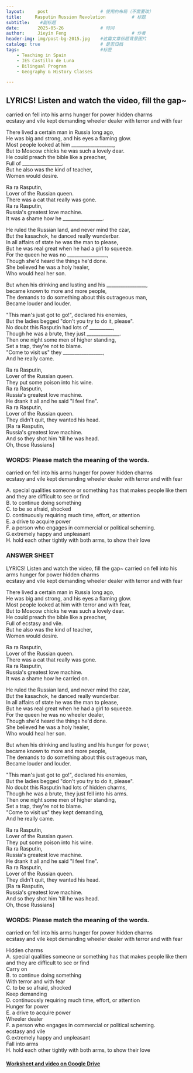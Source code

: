 ```yaml
---
layout:     post   				    # 使用的布局（不需要改）
title:     Rasputin Russion Revolution			# 标题  
subtitle:    #副标题
date:       2025-05-26 				# 时间
author:     Jieyin Feng 						# 作者 
header-img: img/post-bg-2015.jpg 	#这篇文章标题背景图片
catalog: true 						# 是否归档
tags:								#标签
    - Teaching in Spain 
    - IES Castillo de Luna
    - Bilingual Program
    - Geography & History Classes

---
```



## LYRICS! Listen and watch the video, fill the gap~
carried on          fell into his arms           hunger for power            hidden charms         
ecstasy and vile        kept demanding             wheeler dealer            with terror and with fear

There lived a certain man in Russia long ago,\
He was big and strong, and his eyes a flaming glow.\
Most people looked at him __________________,\
But to Moscow chicks he was such a lovely dear.\
He could preach the bible like a preacher,\
Full of _________________.\
But he also was the kind of teacher,\
Women would desire.

Ra ra Rasputin,\
Lover of the Russian queen.\
There was a cat that really was gone.\
Ra ra Rasputin,\
Russia's greatest love machine.\
It was a shame how he _________________.

He ruled the Russian land, and never mind the czar,\
But the kasachok, he danced really wunderbar.\
In all affairs of state he was the man to please,\
But he was real great when he had a girl to squeeze.\
For the queen he was no _________________,\
Though she'd heard the things he'd done.\
She believed he was a holy healer,\
Who would heal her son.

But when his drinking and lusting and his _________________,\
became known to more and more people,\
The demands to do something about this outrageous man,\
Became louder and louder.

"This man's just got to go!", declared his enemies,\
But the ladies begged "don't you try to do it, please".\
No doubt this Rasputin had lots of __________,\
Though he was a brute, they just ______________.\
Then one night some men of higher standing,\
Set a trap, they're not to blame.\
"Come to visit us" they _________________,\
And he really came.

Ra ra Rasputin,\
Lover of the Russian queen.\
They put some poison into his wine.\
Ra ra Rasputin,\
Russia's greatest love machine.\
He drank it all and he said "I feel fine".\
Ra ra Rasputin,\
Lover of the Russian queen.\
They didn't quit, they wanted his head.\
[Ra ra Rasputin,\
Russia's greatest love machine.\
And so they shot him 'till he was head.\
Oh, those Russians]


### WORDS: Please match the meaning of the words.
carried on          fell into his arms           hunger for power            hidden charms        
ecstasy and vile        kept demanding             wheeler dealer            with terror and with fear

A. special qualities someone or something has that makes people like them and they are difficult to see or find\
B. to continue doing something\
C. to be so afraid, shocked\
D. continuously requiring much time, effort, or attention\
E. a drive to acquire power\
F. a person who engages in commercial or political scheming.\
G.extremely happy and unpleasant\
H. hold each other tightly with both arms, to show their love


### ANSWER SHEET

LYRICS! Listen and watch the video, fill the gap~
carried on          fell into his arms           hunger for power            hidden charms         
ecstasy and vile        kept demanding             wheeler dealer            with terror and with fear

There lived a certain man in Russia long ago,\
He was big and strong, and his eyes a flaming glow.\
Most people looked at him with terror and with fear,\
But to Moscow chicks he was such a lovely dear.\
He could preach the bible like a preacher,\
Full of ecstasy and vile.\
But he also was the kind of teacher,\
Women would desire.

Ra ra Rasputin,\
Lover of the Russian queen.\
There was a cat that really was gone.\
Ra ra Rasputin,\
Russia's greatest love machine.\
It was a shame how he carried on.

He ruled the Russian land, and never mind the czar,\
But the kasachok, he danced really wunderbar.\
In all affairs of state he was the man to please,\
But he was real great when he had a girl to squeeze.\
For the queen he was no wheeler dealer,\
Though she'd heard the things he'd done.\
She believed he was a holy healer,\
Who would heal her son.

But when his drinking and lusting and his hunger for power,\
became known to more and more people,\
The demands to do something about this outrageous man,\
Became louder and louder.

"This man's just got to go!", declared his enemies,\
But the ladies begged "don't you try to do it, please".\
No doubt this Rasputin had lots of hidden charms,\
Though he was a brute, they just fell into his arms.\
Then one night some men of higher standing,\
Set a trap, they're not to blame.\
"Come to visit us" they kept demanding,\
And he really came.

Ra ra Rasputin,\
Lover of the Russian queen.\
They put some poison into his wine.\
Ra ra Rasputin,\
Russia's greatest love machine.\
He drank it all and he said "I feel fine".\
Ra ra Rasputin,\
Lover of the Russian queen.\
They didn't quit, they wanted his head.\
[Ra ra Rasputin,\
Russia's greatest love machine.\
And so they shot him 'till he was head.\
Oh, those Russians]


### WORDS: Please match the meaning of the words.
carried on          fell into his arms           hunger for power            hidden charms        
ecstasy and vile        kept demanding             wheeler dealer            with terror and with fear


Hidden charms\
A. special qualities someone or something has that makes people like them and they are difficult to see or find\
Carry on\
B. to continue doing something\
With terror and with fear\
C. to be so afraid, shocked\
Keep demanding\
D. continuously requiring much time, effort, or attention\
Hunger for power\
E. a drive to acquire power\
Wheeler dealer\
F. a person who engages in commercial or political scheming.\
ecstasy and vile\
G.extremely happy and unpleasant\
Fall into arms\
H. hold each other tightly with both arms, to show their love

#### [Worksheet and video on Google Drive](https://drive.google.com/drive/folders/1vZmndOChiMWxK5o1wBVGYNcbtr1-L_Qe?usp=drive_link)





